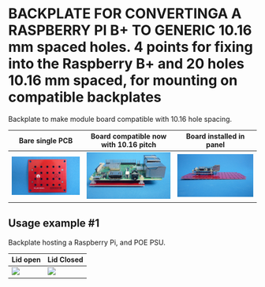 
# BACKPLATE FOR CONVERTINGA A RASPBERRY PI B+ TO GENERIC 10.16 mm spaced holes. 4 points for fixing into the Raspberry B+ and 20 holes 10.16 mm spaced, for mounting on compatible backplates

Backplate to make module board compatible with 10.16 hole spacing.

Bare single PCB                              |Board compatible now with 10.16 pitch      |Board installed in panel                          |
---------------------------------------------|-------------------------------------------|--------------------------------------------------|
![](/a-backplates/a04/assets/img/barepcb.jpg)|![](/a-backplates/a04/assets/img/installedinboard.jpg)|![](/a-backplates/a04/assets/img/installedinpanel.jpg)|


## Usage example #1

Backplate hosting a Raspberry Pi, and POE PSU.


Lid open                                     |Lid Closed                                       |
---------------------------------------------|-------------------------------------------------|
![](/a-backplates/a04/assets/img/lidopen2.jpg)|![](/a-backplates/a04/assets/img/lidclosed2.jpg)|

